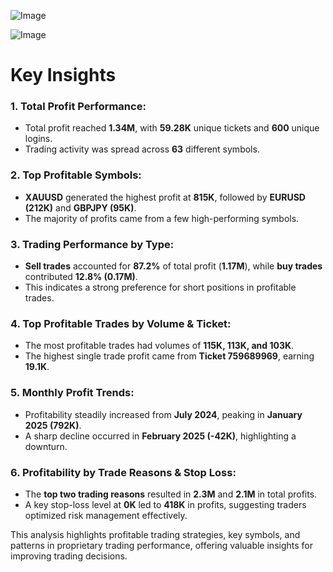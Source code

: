 ![Image](https://github.com/user-attachments/assets/9efd9849-a2f0-4fb3-9c57-b54349d8bb9a)

![Image](https://github.com/user-attachments/assets/fe7991a0-3228-4162-83e5-8d2829704cad)

#               Key Insights             #

### 1. Total Profit Performance:
   - Total profit reached **1.34M**, with **59.28K** unique tickets and **600** unique logins.
   - Trading activity was spread across **63** different symbols.

### 2. Top Profitable Symbols:
   - **XAUUSD** generated the highest profit at **815K**, followed by **EURUSD (212K)** and **GBPJPY (95K)**.
   - The majority of profits came from a few high-performing symbols.

### 3. Trading Performance by Type:
   - **Sell trades** accounted for **87.2%** of total profit (**1.17M**), while **buy trades** contributed **12.8% (0.17M)**.
   - This indicates a strong preference for short positions in profitable trades.

### 4. Top Profitable Trades by Volume & Ticket:
   - The most profitable trades had volumes of **115K, 113K, and 103K**.
   - The highest single trade profit came from **Ticket 759689969**, earning **19.1K**.

### 5. Monthly Profit Trends:
   - Profitability steadily increased from **July 2024**, peaking in **January 2025 (792K)**.
   - A sharp decline occurred in **February 2025 (-42K)**, highlighting a downturn.

### 6. Profitability by Trade Reasons & Stop Loss:
   - The **top two trading reasons** resulted in **2.3M** and **2.1M** in total profits.
   - A key stop-loss level at **0K** led to **418K** in profits, suggesting traders optimized risk management effectively.

This analysis highlights profitable trading strategies, key symbols, and patterns in proprietary trading performance, offering valuable insights for improving trading decisions.
